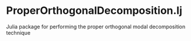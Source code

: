# ProperOrthogonalDecomposition.lj
Julia package for performing the proper orthogonal modal decomposition technique
